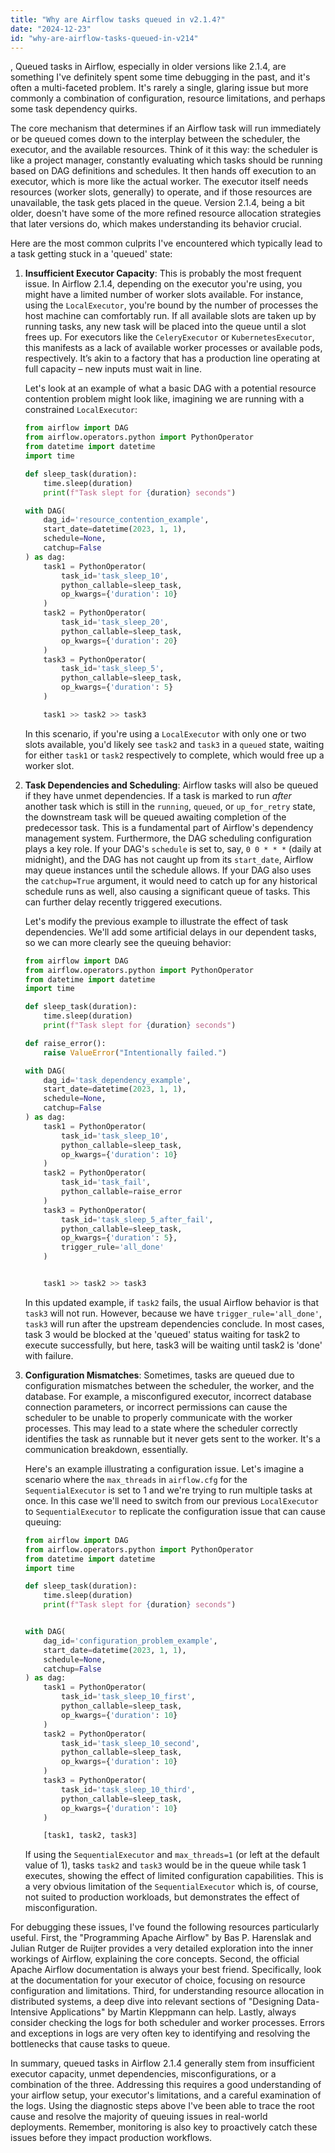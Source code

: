 ```yaml
---
title: "Why are Airflow tasks queued in v2.1.4?"
date: "2024-12-23"
id: "why-are-airflow-tasks-queued-in-v214"
---
```


,  Queued tasks in Airflow, especially in older versions like 2.1.4, are something I've definitely spent some time debugging in the past, and it's often a multi-faceted problem. It's rarely a single, glaring issue but more commonly a combination of configuration, resource limitations, and perhaps some task dependency quirks.

The core mechanism that determines if an Airflow task will run immediately or be queued comes down to the interplay between the scheduler, the executor, and the available resources. Think of it this way: the scheduler is like a project manager, constantly evaluating which tasks should be running based on DAG definitions and schedules. It then hands off execution to an executor, which is more like the actual worker. The executor itself needs resources (worker slots, generally) to operate, and if those resources are unavailable, the task gets placed in the queue. Version 2.1.4, being a bit older, doesn't have some of the more refined resource allocation strategies that later versions do, which makes understanding its behavior crucial.

Here are the most common culprits I've encountered which typically lead to a task getting stuck in a 'queued' state:

1.  **Insufficient Executor Capacity**: This is probably the most frequent issue. In Airflow 2.1.4, depending on the executor you're using, you might have a limited number of worker slots available. For instance, using the `LocalExecutor`, you're bound by the number of processes the host machine can comfortably run. If all available slots are taken up by running tasks, any new task will be placed into the queue until a slot frees up. For executors like the `CeleryExecutor` or `KubernetesExecutor`, this manifests as a lack of available worker processes or available pods, respectively. It’s akin to a factory that has a production line operating at full capacity – new inputs must wait in line.

    Let's look at an example of what a basic DAG with a potential resource contention problem might look like, imagining we are running with a constrained `LocalExecutor`:

    ```python
    from airflow import DAG
    from airflow.operators.python import PythonOperator
    from datetime import datetime
    import time

    def sleep_task(duration):
        time.sleep(duration)
        print(f"Task slept for {duration} seconds")

    with DAG(
        dag_id='resource_contention_example',
        start_date=datetime(2023, 1, 1),
        schedule=None,
        catchup=False
    ) as dag:
        task1 = PythonOperator(
            task_id='task_sleep_10',
            python_callable=sleep_task,
            op_kwargs={'duration': 10}
        )
        task2 = PythonOperator(
            task_id='task_sleep_20',
            python_callable=sleep_task,
            op_kwargs={'duration': 20}
        )
        task3 = PythonOperator(
            task_id='task_sleep_5',
            python_callable=sleep_task,
            op_kwargs={'duration': 5}
        )

        task1 >> task2 >> task3
    ```

    In this scenario, if you're using a `LocalExecutor` with only one or two slots available, you'd likely see `task2` and `task3` in a `queued` state, waiting for either `task1` or `task2` respectively to complete, which would free up a worker slot.

2.  **Task Dependencies and Scheduling**: Airflow tasks will also be queued if they have unmet dependencies. If a task is marked to run *after* another task which is still in the `running`, `queued`, or `up_for_retry` state, the downstream task will be queued awaiting completion of the predecessor task. This is a fundamental part of Airflow's dependency management system. Furthermore, the DAG scheduling configuration plays a key role. If your DAG's `schedule` is set to, say, `0 0 * * *` (daily at midnight), and the DAG has not caught up from its `start_date`, Airflow may queue instances until the schedule allows. If your DAG also uses the `catchup=True` argument, it would need to catch up for any historical schedule runs as well, also causing a significant queue of tasks. This can further delay recently triggered executions.

    Let's modify the previous example to illustrate the effect of task dependencies. We'll add some artificial delays in our dependent tasks, so we can more clearly see the queuing behavior:

    ```python
    from airflow import DAG
    from airflow.operators.python import PythonOperator
    from datetime import datetime
    import time

    def sleep_task(duration):
        time.sleep(duration)
        print(f"Task slept for {duration} seconds")

    def raise_error():
        raise ValueError("Intentionally failed.")

    with DAG(
        dag_id='task_dependency_example',
        start_date=datetime(2023, 1, 1),
        schedule=None,
        catchup=False
    ) as dag:
        task1 = PythonOperator(
            task_id='task_sleep_10',
            python_callable=sleep_task,
            op_kwargs={'duration': 10}
        )
        task2 = PythonOperator(
            task_id='task_fail',
            python_callable=raise_error
        )
        task3 = PythonOperator(
            task_id='task_sleep_5_after_fail',
            python_callable=sleep_task,
            op_kwargs={'duration': 5},
            trigger_rule='all_done'
        )


        task1 >> task2 >> task3
    ```

    In this updated example, if `task2` fails, the usual Airflow behavior is that `task3` will not run. However, because we have `trigger_rule='all_done'`, `task3` will run after the upstream dependencies conclude. In most cases, task 3 would be blocked at the 'queued' status waiting for task2 to execute successfully, but here, task3 will be waiting until task2 is 'done' with failure.

3.  **Configuration Mismatches**: Sometimes, tasks are queued due to configuration mismatches between the scheduler, the worker, and the database. For example, a misconfigured executor, incorrect database connection parameters, or incorrect permissions can cause the scheduler to be unable to properly communicate with the worker processes. This may lead to a state where the scheduler correctly identifies the task as runnable but it never gets sent to the worker. It's a communication breakdown, essentially.

    Here's an example illustrating a configuration issue. Let's imagine a scenario where the `max_threads` in `airflow.cfg` for the `SequentialExecutor` is set to 1 and we're trying to run multiple tasks at once. In this case we'll need to switch from our previous `LocalExecutor` to `SequentialExecutor` to replicate the configuration issue that can cause queuing:

    ```python
    from airflow import DAG
    from airflow.operators.python import PythonOperator
    from datetime import datetime
    import time

    def sleep_task(duration):
        time.sleep(duration)
        print(f"Task slept for {duration} seconds")


    with DAG(
        dag_id='configuration_problem_example',
        start_date=datetime(2023, 1, 1),
        schedule=None,
        catchup=False
    ) as dag:
        task1 = PythonOperator(
            task_id='task_sleep_10_first',
            python_callable=sleep_task,
            op_kwargs={'duration': 10}
        )
        task2 = PythonOperator(
            task_id='task_sleep_10_second',
            python_callable=sleep_task,
            op_kwargs={'duration': 10}
        )
        task3 = PythonOperator(
            task_id='task_sleep_10_third',
            python_callable=sleep_task,
            op_kwargs={'duration': 10}
        )

        [task1, task2, task3]
    ```

    If using the `SequentialExecutor` and `max_threads=1` (or left at the default value of 1), tasks `task2` and `task3` would be in the queue while task 1 executes, showing the effect of limited configuration capabilities. This is a very obvious limitation of the `SequentialExecutor` which is, of course, not suited to production workloads, but demonstrates the effect of misconfiguration.

For debugging these issues, I've found the following resources particularly useful. First, the "Programming Apache Airflow" by Bas P. Harenslak and Julian Rutger de Ruijter provides a very detailed exploration into the inner workings of Airflow, explaining the core concepts. Second, the official Apache Airflow documentation is always your best friend. Specifically, look at the documentation for your executor of choice, focusing on resource configuration and limitations. Third, for understanding resource allocation in distributed systems, a deep dive into relevant sections of "Designing Data-Intensive Applications" by Martin Kleppmann can help. Lastly, always consider checking the logs for both scheduler and worker processes. Errors and exceptions in logs are very often key to identifying and resolving the bottlenecks that cause tasks to queue.

In summary, queued tasks in Airflow 2.1.4 generally stem from insufficient executor capacity, unmet dependencies, misconfigurations, or a combination of the three. Addressing this requires a good understanding of your airflow setup, your executor's limitations, and a careful examination of the logs. Using the diagnostic steps above I've been able to trace the root cause and resolve the majority of queuing issues in real-world deployments. Remember, monitoring is also key to proactively catch these issues before they impact production workflows.
